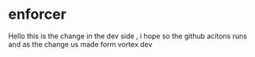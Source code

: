 # enforcer

Hello this is the change in the dev side , i hope so the github acitons runs and as the change us made form vortex dev 
